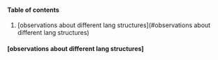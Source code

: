 #### Table of contents

1. [observations about different lang structures](#observations about different lang structures)

#### [observations about different lang structures]

